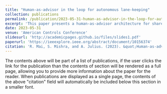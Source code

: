 ```yaml
---
title: "Human-as-advisor in the loop for autonomous lane-keeping"
collection: publications
permalink: /publication/2023-05-31-human-as-advisor-in-the-loop-for-autonomous-lane-keeping
excerpt: 'This paper presents a human-as-advisor architecture for shared human-machine autonomy in dynamic systems. In the human-as-advisor architecture, the human provides suggested control actions to the autonomous system; the system uses a model of the human controller to ascertain the system’s state as perceived by the human. The system combines this information with additional sensor measurements, yielding an improved state estimate. We apply this architecture to the problem of lane-centering an autonomous vehicle in the presence of conflicting lane markings that render the true lane center uncertain. '
date: 2023-05-31
venue: 'American Controls Conference'
slidesurl: 'http://academicpages.github.io/files/slides1.pdf'
paperurl: 'https://ieeexplore.ieee.org/abstract/document/10156374'
citation: 'R. Mai, S. Mishra, and A. Julius. (2023). &quot;Human-as-advisor in the loop for autonomous lane-keeping.&quot; <i>2023 American Control Conference (ACC)</i>. IEEE, May 31, 2023. doi: 10.23919/acc55779.2023.10156374.'
---
```


The contents above will be part of a list of publications, if the user clicks the link for the publication than the contents of section will be rendered as a full page, allowing you to provide more information about the paper for the reader. When publications are displayed as a single page, the contents of the above "citation" field will automatically be included below this section in a smaller font.
